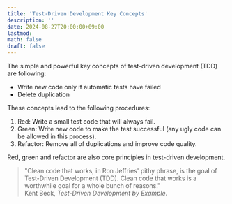 ```yaml
---
title: 'Test-Driven Development Key Concepts'
description: ''
date: 2024-08-27T20:00:00+09:00
lastmod: 
math: false
draft: false
---
```


The simple and powerful key concepts of test-driven development (TDD) are following:

* Write new code only if automatic tests have failed
* Delete duplication

These concepts lead to the following procedures:

1. Red: Write a small test code that will always fail.
2. Green: Write new code to make the test successful (any ugly code can be allowed in this process).
3. Refactor: Remove all of duplications and improve code quality.

Red, green and refactor are also core principles in test-driven development.

> "Clean code that works, in Ron Jeffries' pithy phrase, is the goal of Test-Driven Development (TDD). Clean code that works is a worthwhile goal for a whole bunch of reasons."<br>
> Kent Beck, <cite>Test-Driven Development by Example</cite>.
